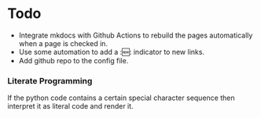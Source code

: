 # Todo

* Integrate mkdocs with Github Actions to rebuild the pages automatically when a page is checked in.
* Use some automation to add a ::new:: indicator to new links.
* Add github repo to the config file.

### Literate Programming 

If the python code contains a certain special character sequence then interpret it as literal code and render it.